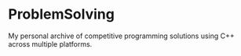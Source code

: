 # ProblemSolving
My personal archive of competitive programming solutions using C++ across multiple platforms.
